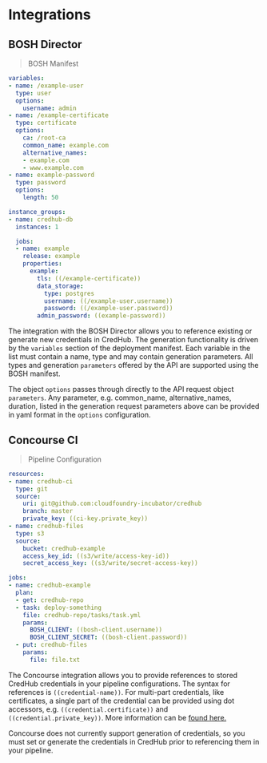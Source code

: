 # Integrations

## BOSH Director

> BOSH Manifest

```yml
variables:
- name: /example-user
  type: user
  options:
    username: admin
- name: /example-certificate
  type: certificate
  options:
    ca: /root-ca
    common_name: example.com
    alternative_names:
    - example.com
    - www.example.com
- name: example-password
  type: password
  options:
    length: 50

instance_groups:
- name: credhub-db
  instances: 1

  jobs:
  - name: example
    release: example
    properties:
      example:
        tls: ((/example-certificate))
        data_storage:
          type: postgres
          username: ((/example-user.username))
          password: ((/example-user.password))
        admin_password: ((example-password))
```

The integration with the BOSH Director allows you to reference existing or generate new credentials in CredHub. The generation functionality is driven by the `variables` section of the deployment manifest. Each variable in the list must contain a name, type and may contain generation parameters. All types and generation `parameters` offered by the API are supported using the BOSH manifest.

The object `options` passes through directly to the API request object `parameters`. Any parameter, e.g. common_name, alternative_names, duration, listed in the generation request parameters above can be provided in yaml format in the `options` configuration.

## Concourse CI

> Pipeline Configuration

```yml
resources:
- name: credhub-ci
  type: git
  source:
    uri: git@github.com:cloudfoundry-incubator/credhub
    branch: master
    private_key: ((ci-key.private_key))
- name: credhub-files
  type: s3
  source:
    bucket: credhub-example
    access_key_id: ((s3/write/access-key-id))
    secret_access_key: ((s3/write/secret-access-key))

jobs:
- name: credhub-example
  plan:
  - get: credhub-repo
  - task: deploy-something
    file: credhub-repo/tasks/task.yml
    params:
      BOSH_CLIENT: ((bosh-client.username))
      BOSH_CLIENT_SECRET: ((bosh-client.password))
  - put: credhub-files
    params:
      file: file.txt
```

The Concourse integration allows you to provide references to stored CredHub credentials in your pipeline configurations. The syntax for references is `((credential-name))`. For multi-part credentials, like certificates, a single part of the credential can be provided using dot accessors, e.g. `((credential.certificate))` and `((credential.private_key))`. More information can be [found here.](http://concourse.ci/creds.html#credhub)

Concourse does not currently support generation of credentials, so you must set or generate the credentials in CredHub prior to referencing them in your pipeline.
